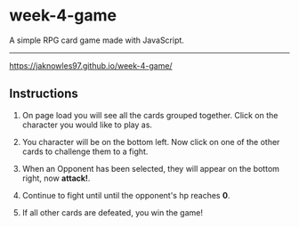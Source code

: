 # week-4-game

A simple RPG card game made with JavaScript.
***
https://jaknowles97.github.io/week-4-game/
## Instructions

1. On page load you will see all the cards grouped together. Click on the character you would like to play as.

2. You character will be on the bottom left. Now click on one of the other cards to challenge them to a fight.

3. When an Opponent has been selected, they will appear on the bottom right, now **attack!**.

4. Continue to fight until until the opponent's hp reaches **0**.

5. If all other cards are defeated, you win the game!
